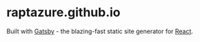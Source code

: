 # raptazure.github.io

Built with [Gatsby](https://www.gatsbyjs.org/) - the blazing-fast static site generator for [React](https://facebook.github.io/react/).
